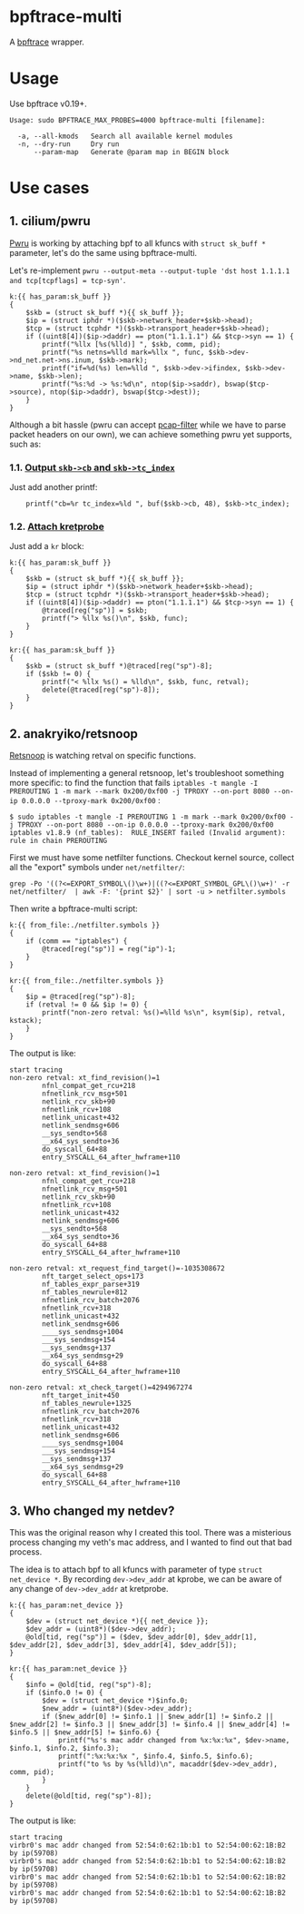 # bpftrace-multi

A [bpftrace](https://github.com/bpftrace/bpftrace) wrapper.

# Usage

Use bpftrace v0.19+.

```
Usage: sudo BPFTRACE_MAX_PROBES=4000 bpftrace-multi [filename]:

  -a, --all-kmods   Search all available kernel modules
  -n, --dry-run     Dry run
      --param-map   Generate @param map in BEGIN block
```

# Use cases

## 1. cilium/pwru

[Pwru](https://github.com/cilium/pwru) is working by attaching bpf to all kfuncs with `struct sk_buff *` parameter, let's do the same using bpftrace-multi.

Let's re-implement `pwru --output-meta --output-tuple 'dst host 1.1.1.1 and tcp[tcpflags] = tcp-syn'`.

```
k:{{ has_param:sk_buff }}
{
    $skb = (struct sk_buff *){{ sk_buff }};
    $ip = (struct iphdr *)($skb->network_header+$skb->head);
    $tcp = (struct tcphdr *)($skb->transport_header+$skb->head);
    if ((uint8[4])($ip->daddr) == pton("1.1.1.1") && $tcp->syn == 1) {
        printf("%llx [%s(%lld)] ", $skb, comm, pid);
        printf("%s netns=%lld mark=%llx ", func, $skb->dev->nd_net.net->ns.inum, $skb->mark);
        printf("if=%d(%s) len=%lld ", $skb->dev->ifindex, $skb->dev->name, $skb->len);
        printf("%s:%d -> %s:%d\n", ntop($ip->saddr), bswap($tcp->source), ntop($ip->daddr), bswap($tcp->dest));
    }
}
```

Although a bit hassle (pwru can accept [pcap-filter](https://www.tcpdump.org/manpages/pcap-filter.7.html) while we have to parse packet headers on our own), we can achieve something pwru yet supports, such as:

### 1.1. [Output `skb->cb` and `skb->tc_index`](https://github.com/cilium/pwru/issues/295)

Just add another printf:

```
    printf("cb=%r tc_index=%ld ", buf($skb->cb, 48), $skb->tc_index);
```

### 1.2. [Attach kretprobe](https://github.com/cilium/pwru/issues/10)

Just add a `kr` block:

```
k:{{ has_param:sk_buff }}
{
    $skb = (struct sk_buff *){{ sk_buff }};
    $ip = (struct iphdr *)($skb->network_header+$skb->head);
    $tcp = (struct tcphdr *)($skb->transport_header+$skb->head);
    if ((uint8[4])($ip->daddr) == pton("1.1.1.1") && $tcp->syn == 1) {
        @traced[reg("sp")] = $skb;
        printf("> %llx %s()\n", $skb, func);
    }
}

kr:{{ has_param:sk_buff }}
{
    $skb = (struct sk_buff *)@traced[reg("sp")-8];
    if ($skb != 0) {
        printf("< %llx %s() = %lld\n", $skb, func, retval);
        delete(@traced[reg("sp")-8]);
    }
}

```

## 2. anakryiko/retsnoop

[Retsnoop](https://github.com/anakryiko/retsnoop) is watching retval on specific functions.

Instead of implementing a general retsnoop, let's troubleshoot something more specific: to find the function that fails `iptables -t mangle -I PREROUTING 1 -m mark --mark 0x200/0xf00 -j TPROXY --on-port 8080 --on-ip 0.0.0.0 --tproxy-mark 0x200/0xf00` :

```
$ sudo iptables -t mangle -I PREROUTING 1 -m mark --mark 0x200/0xf00 -j TPROXY --on-port 8080 --on-ip 0.0.0.0 --tproxy-mark 0x200/0xf00
iptables v1.8.9 (nf_tables):  RULE_INSERT failed (Invalid argument): rule in chain PREROUTING
```

First we must have some netfilter functions. Checkout kernel source, collect all the "export" symbols under `net/netfilter/`:

```
grep -Po '((?<=EXPORT_SYMBOL\()\w+)|((?<=EXPORT_SYMBOL_GPL\()\w+)' -r net/netfilter/  | awk -F: '{print $2}' | sort -u > netfilter.symbols
```

Then write a bpftrace-multi script:

```
k:{{ from_file:./netfilter.symbols }}
{
    if (comm == "iptables") {
        @traced[reg("sp")] = reg("ip")-1;
    }
}

kr:{{ from_file:./netfilter.symbols }}
{
    $ip = @traced[reg("sp")-8];
    if (retval != 0 && $ip != 0) {
        printf("non-zero retval: %s()=%lld %s\n", ksym($ip), retval, kstack);
    }
}
```

The output is like:

```
start tracing
non-zero retval: xt_find_revision()=1
        nfnl_compat_get_rcu+218
        nfnetlink_rcv_msg+501
        netlink_rcv_skb+90
        nfnetlink_rcv+108
        netlink_unicast+432
        netlink_sendmsg+606
        __sys_sendto+568
        __x64_sys_sendto+36
        do_syscall_64+88
        entry_SYSCALL_64_after_hwframe+110

non-zero retval: xt_find_revision()=1
        nfnl_compat_get_rcu+218
        nfnetlink_rcv_msg+501
        netlink_rcv_skb+90
        nfnetlink_rcv+108
        netlink_unicast+432
        netlink_sendmsg+606
        __sys_sendto+568
        __x64_sys_sendto+36
        do_syscall_64+88
        entry_SYSCALL_64_after_hwframe+110

non-zero retval: xt_request_find_target()=-1035308672
        nft_target_select_ops+173
        nf_tables_expr_parse+319
        nf_tables_newrule+812
        nfnetlink_rcv_batch+2076
        nfnetlink_rcv+318
        netlink_unicast+432
        netlink_sendmsg+606
        ____sys_sendmsg+1004
        ___sys_sendmsg+154
        __sys_sendmsg+137
        __x64_sys_sendmsg+29
        do_syscall_64+88
        entry_SYSCALL_64_after_hwframe+110

non-zero retval: xt_check_target()=4294967274
        nft_target_init+450
        nf_tables_newrule+1325
        nfnetlink_rcv_batch+2076
        nfnetlink_rcv+318
        netlink_unicast+432
        netlink_sendmsg+606
        ____sys_sendmsg+1004
        ___sys_sendmsg+154
        __sys_sendmsg+137
        __x64_sys_sendmsg+29
        do_syscall_64+88
        entry_SYSCALL_64_after_hwframe+110
```

## 3. Who changed my netdev?

This was the original reason why I created this tool. There was a misterious process changing my veth's mac address, and I wanted to find out that bad process.

The idea is to attach bpf to all kfuncs with parameter of type `struct net_device *`. By recording `dev->dev_addr` at kprobe, we can be aware of any change of `dev->dev_addr` at kretprobe.

```
k:{{ has_param:net_device }}
{
    $dev = (struct net_device *){{ net_device }};
    $dev_addr = (uint8*)($dev->dev_addr);
    @old[tid, reg("sp")] = ($dev, $dev_addr[0], $dev_addr[1], $dev_addr[2], $dev_addr[3], $dev_addr[4], $dev_addr[5]);
}

kr:{{ has_param:net_device }}
{
    $info = @old[tid, reg("sp")-8];
    if ($info.0 != 0) {
        $dev = (struct net_device *)$info.0;
        $new_addr = (uint8*)($dev->dev_addr);
        if ($new_addr[0] != $info.1 || $new_addr[1] != $info.2 || $new_addr[2] != $info.3 || $new_addr[3] != $info.4 || $new_addr[4] != $info.5 || $new_addr[5] != $info.6) {
            printf("%s's mac addr changed from %x:%x:%x", $dev->name, $info.1, $info.2, $info.3);
            printf(":%x:%x:%x ", $info.4, $info.5, $info.6);
            printf("to %s by %s(%lld)\n", macaddr($dev->dev_addr), comm, pid);
        }
    }
    delete(@old[tid, reg("sp")-8]);
}
```

The output is like:

```
start tracing
virbr0's mac addr changed from 52:54:0:62:1b:b1 to 52:54:00:62:1B:B2 by ip(59708)
virbr0's mac addr changed from 52:54:0:62:1b:b1 to 52:54:00:62:1B:B2 by ip(59708)
virbr0's mac addr changed from 52:54:0:62:1b:b1 to 52:54:00:62:1B:B2 by ip(59708)
virbr0's mac addr changed from 52:54:0:62:1b:b1 to 52:54:00:62:1B:B2 by ip(59708)
```
